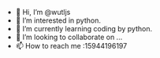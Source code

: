 - 👋 Hi, I’m @wutljs
- 👀 I’m interested in python.
- 🌱 I’m currently learning coding by python.
- 💞️ I’m looking to collaborate on ...
- 📫 How to reach me :15944196197

<!---
wutljs/wutljs is a ✨ special ✨ repository because its `README.md` (this file) appears on your GitHub profile.
You can click the Preview link to take a look at your changes.
--->
